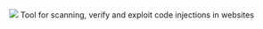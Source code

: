 <img src="http://i.imgur.com/aiNMVbu.png">
Tool for scanning, verify and exploit code injections in websites
